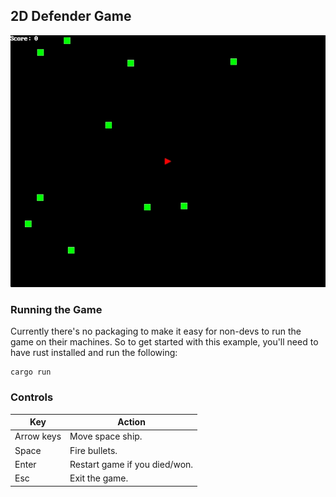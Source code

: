 ## 2D Defender Game

![game in action](docs/final-result.gif)

### Running the Game

Currently there's no packaging to make it easy for non-devs to run the game
on their machines. So to get started with this example, you'll need to have
rust installed and run the following:

    cargo run


### Controls

Key         | Action
------------|--------------------------------
Arrow keys  | Move space ship.
Space       | Fire bullets.
Enter       | Restart game if you died/won.
Esc         | Exit the game.
